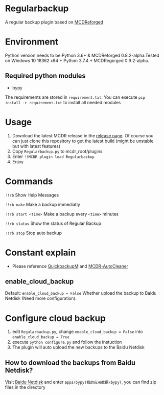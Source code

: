 # Regularbackup
A regular backup plugin based on [MCDReforged](https://github.com/Fallen-Breath/MCDReforged)

# Environment
Python version needs to be Python 3.6+ & MCDReforged 0.8.2-alpha.Tested on Windows 10 18362 x64 + Python 3.7.4 + MCDRegorged 0.9.2-alpha.

## Required python modules
* bypy

The requirements are stored in `requirement.txt`. You can execute `pip install -r requirement.txt` to install all needed modules

# Usage
1. Download the latest MCDR release in the [release page](https://github.com/Fallen-Breath/MCDReforged/releases). Of course you can just clone this repository to get the latest build (might be unstable but with latest features)
2. Copy `Regularbackup.py` to mcdr_root/plugins
3. Enter `!!MCDR plugin load Regularbackup`
4. Enjoy

# Commands
`!!rb` Show Help Messages

`!!rb make` Make a backup immediatly

`!!rb start <time>` Make a backup every `<time>` minutes

`!!rb status` Show the status of Regular Backup

`!!rb stop` Stop auto backup

# Constant explain
* Please reference [QuickbackupM](https://github.com/TISUnion/QuickBackupM) and [MCDR-AutoCleaner](https://github.com/Forgot-Dream/MCDR-AutoCleaner)

## enable_cloud_backup
Default: `enable_cloud_backup = False`
Whether upload the backup to Baidu Netdisk (Need more configuration).

# Configure cloud backup
1. edit `Regularbackup.py`, change `enable_cloud_backup = False` into `enable_cloud_backup = True`
2. execute `python configure.py` and follow the instuction
3. The plugin will auto upload the new backups to the Baidu Netdisk 

## How to download the backups from Baidu Netdisk?
Visit [Baidu Netdisk](https://pan.baidu.com) and enter `apps/bypy(我的应用数据/bypy)`, you can find zip files in the directory